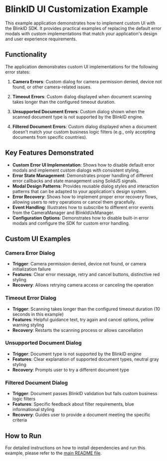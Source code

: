 # BlinkID UI Customization Example

This example application demonstrates how to implement custom UI with the BlinkID SDK. It provides practical examples of replacing the default error modals with custom implementations that match your application's design and user experience requirements.

## Functionality

The application demonstrates custom UI implementations for the following error states:

1. **Camera Errors**: Custom dialog for camera permission denied, device not found, or other camera-related issues.

2. **Timeout Errors**: Custom dialog displayed when document scanning takes longer than the configured timeout duration.

3. **Unsupported Document Errors**: Custom dialog shown when the scanned document type is not supported by the BlinkID engine.

4. **Filtered Document Errors**: Custom dialog displayed when a document doesn't match your custom business logic filters (e.g., only accepting documents from specific countries).

## Key Features Demonstrated

- **Custom Error UI Implementation**: Shows how to disable default error modals and implement custom dialogs with consistent styling.
- **Error State Management**: Demonstrates proper handling of different error callbacks and state management using SolidJS signals.
- **Modal Design Patterns**: Provides reusable dialog styles and interaction patterns that can be adapted to your application's design system.
- **Error Recovery**: Shows how to implement proper error recovery flows, allowing users to retry operations or cancel them gracefully.
- **Event Handling**: Illustrates how to subscribe to different error events from the CameraManager and BlinkIdUxManager.
- **Configuration Options**: Demonstrates how to disable built-in error modals and configure the SDK for custom error handling.

## Custom UI Examples

### Camera Error Dialog

- **Trigger**: Camera permission denied, device not found, or camera initialization failure
- **Features**: Clear error message, retry and cancel buttons, distinctive red styling
- **Recovery**: Allows retrying camera access or canceling the operation

### Timeout Error Dialog

- **Trigger**: Scanning takes longer than the configured timeout duration (10 seconds in this example)
- **Features**: Helpful guidance text, try again and cancel options, yellow warning styling
- **Recovery**: Restarts the scanning process or allows cancellation

### Unsupported Document Dialog

- **Trigger**: Document type is not supported by the BlinkID engine
- **Features**: Clear explanation of supported document types, neutral gray styling
- **Recovery**: Prompts user to try a different document type

### Filtered Document Dialog

- **Trigger**: Document passes BlinkID validation but fails custom business logic filters
- **Features**: Specific feedback about filter requirements, blue informational styling
- **Recovery**: Guides user to provide a document meeting the specific criteria

## How to Run

For detailed instructions on how to install dependencies and run this example, please refer to the [main README file](./../README.md).
